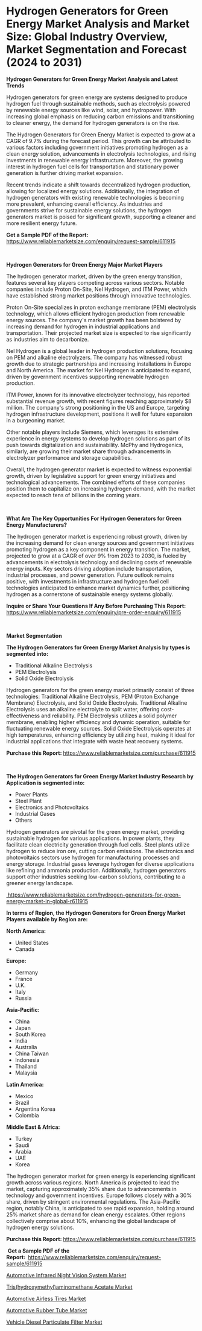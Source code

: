 <p><h1>Hydrogen Generators for Green Energy Market Analysis and Market Size: Global Industry Overview, Market Segmentation and Forecast (2024 to 2031)</h1></p><p><strong>Hydrogen Generators for Green Energy Market Analysis and Latest Trends</strong></p>
<p><p>Hydrogen generators for green energy are systems designed to produce hydrogen fuel through sustainable methods, such as electrolysis powered by renewable energy sources like wind, solar, and hydropower. With increasing global emphasis on reducing carbon emissions and transitioning to cleaner energy, the demand for hydrogen generators is on the rise.</p><p>The Hydrogen Generators for Green Energy Market is expected to grow at a CAGR of 9.7% during the forecast period. This growth can be attributed to various factors including government initiatives promoting hydrogen as a clean energy solution, advancements in electrolysis technologies, and rising investments in renewable energy infrastructure. Moreover, the growing interest in hydrogen fuel cells for transportation and stationary power generation is further driving market expansion.</p><p>Recent trends indicate a shift towards decentralized hydrogen production, allowing for localized energy solutions. Additionally, the integration of hydrogen generators with existing renewable technologies is becoming more prevalent, enhancing overall efficiency. As industries and governments strive for sustainable energy solutions, the hydrogen generators market is poised for significant growth, supporting a cleaner and more resilient energy future.</p></p>
<p><strong>Get a Sample PDF of the Report:&nbsp;</strong> <a href="https://www.reliablemarketsize.com/enquiry/request-sample/611915?utm_campaign=1133&utm_medium=2&utm_source=Github&utm_content=ia&utm_term=10122024&utm_id=hydrogen-generators-for-green-energy">https://www.reliablemarketsize.com/enquiry/request-sample/611915</a></p>
<p>&nbsp;</p>
<p><strong>Hydrogen Generators for Green Energy Major Market Players</strong></p>
<p><p>The hydrogen generator market, driven by the green energy transition, features several key players competing across various sectors. Notable companies include Proton On-Site, Nel Hydrogen, and ITM Power, which have established strong market positions through innovative technologies.</p><p>Proton On-Site specializes in proton exchange membrane (PEM) electrolysis technology, which allows efficient hydrogen production from renewable energy sources. The company's market growth has been bolstered by increasing demand for hydrogen in industrial applications and transportation. Their projected market size is expected to rise significantly as industries aim to decarbonize.</p><p>Nel Hydrogen is a global leader in hydrogen production solutions, focusing on PEM and alkaline electrolyzers. The company has witnessed robust growth due to strategic partnerships and increasing installations in Europe and North America. The market for Nel Hydrogen is anticipated to expand, driven by government incentives supporting renewable hydrogen production.</p><p>ITM Power, known for its innovative electrolyzer technology, has reported substantial revenue growth, with recent figures reaching approximately $8 million. The company's strong positioning in the US and Europe, targeting hydrogen infrastructure development, positions it well for future expansion in a burgeoning market.</p><p>Other notable players include Siemens, which leverages its extensive experience in energy systems to develop hydrogen solutions as part of its push towards digitalization and sustainability. McPhy and Hydrogenics, similarly, are growing their market share through advancements in electrolyzer performance and storage capabilities.</p><p>Overall, the hydrogen generator market is expected to witness exponential growth, driven by legislative support for green energy initiatives and technological advancements. The combined efforts of these companies position them to capitalize on increasing hydrogen demand, with the market expected to reach tens of billions in the coming years.</p></p>
<p>&nbsp;</p>
<p><strong>What Are The Key Opportunities For Hydrogen Generators for Green Energy Manufacturers?</strong></p>
<p><p>The hydrogen generator market is experiencing robust growth, driven by the increasing demand for clean energy sources and government initiatives promoting hydrogen as a key component in energy transition. The market, projected to grow at a CAGR of over 9% from 2023 to 2030, is fueled by advancements in electrolysis technology and declining costs of renewable energy inputs. Key sectors driving adoption include transportation, industrial processes, and power generation. Future outlook remains positive, with investments in infrastructure and hydrogen fuel cell technologies anticipated to enhance market dynamics further, positioning hydrogen as a cornerstone of sustainable energy systems globally.</p></p>
<p><strong>Inquire or Share Your Questions If Any Before Purchasing This Report:</strong> <a href="https://www.reliablemarketsize.com/enquiry/pre-order-enquiry/611915?utm_campaign=1133&utm_medium=2&utm_source=Github&utm_content=ia&utm_term=10122024&utm_id=hydrogen-generators-for-green-energy">https://www.reliablemarketsize.com/enquiry/pre-order-enquiry/611915</a></p>
<p>&nbsp;</p>
<p><strong>Market Segmentation</strong></p>
<p><strong>The Hydrogen Generators for Green Energy Market Analysis by types is segmented into:</strong></p>
<p><ul><li>Traditional Alkaline Electrolysis</li><li>PEM Electrolysis</li><li>Solid Oxide Electrolysis</li></ul></p>
<p><p>Hydrogen generators for the green energy market primarily consist of three technologies: Traditional Alkaline Electrolysis, PEM (Proton Exchange Membrane) Electrolysis, and Solid Oxide Electrolysis. Traditional Alkaline Electrolysis uses an alkaline electrolyte to split water, offering cost-effectiveness and reliability. PEM Electrolysis utilizes a solid polymer membrane, enabling higher efficiency and dynamic operation, suitable for fluctuating renewable energy sources. Solid Oxide Electrolysis operates at high temperatures, enhancing efficiency by utilizing heat, making it ideal for industrial applications that integrate with waste heat recovery systems.</p></p>
<p><strong>Purchase this Report:&nbsp;</strong><a href="https://www.reliablemarketsize.com/purchase/611915?utm_campaign=1133&utm_medium=2&utm_source=Github&utm_content=ia&utm_term=10122024&utm_id=hydrogen-generators-for-green-energy">https://www.reliablemarketsize.com/purchase/611915</a></p>
<p>&nbsp;</p>
<p><strong>The Hydrogen Generators for Green Energy Market Industry Research by Application is segmented into:</strong></p>
<p><ul><li>Power Plants</li><li>Steel Plant</li><li>Electronics and Photovoltaics</li><li>Industrial Gases</li><li>Others</li></ul></p>
<p><p>Hydrogen generators are pivotal for the green energy market, providing sustainable hydrogen for various applications. In power plants, they facilitate clean electricity generation through fuel cells. Steel plants utilize hydrogen to reduce iron ore, cutting carbon emissions. The electronics and photovoltaics sectors use hydrogen for manufacturing processes and energy storage. Industrial gases leverage hydrogen for diverse applications like refining and ammonia production. Additionally, hydrogen generators support other industries seeking low-carbon solutions, contributing to a greener energy landscape.</p></p>
<p><a href="https://www.reliablemarketsize.com/hydrogen-generators-for-green-energy-market-in-global-r611915?utm_campaign=1133&utm_medium=2&utm_source=Github&utm_content=ia&utm_term=10122024&utm_id=hydrogen-generators-for-green-energy">&nbsp;https://www.reliablemarketsize.com/hydrogen-generators-for-green-energy-market-in-global-r611915</a></p>
<p><strong>In terms of Region, the Hydrogen Generators for Green Energy Market Players available by Region are:</strong></p>
<p>
    <p> <strong> North America: </strong>
        <ul>
            <li>United States</li>
            <li>Canada</li>
        </ul>
        </p> 
    <p> <strong> Europe: </strong>
        <ul>
            <li>Germany</li>
            <li>France</li>
            <li>U.K.</li>
            <li>Italy</li>
            <li>Russia</li>
        </ul>
        </p> 
    <p> <strong> Asia-Pacific: </strong>
        <ul>
            <li>China</li>
            <li>Japan</li>
            <li>South Korea</li>
            <li>India</li>
            <li>Australia</li>
            <li>China Taiwan</li>
            <li>Indonesia</li>
            <li>Thailand</li>
            <li>Malaysia</li>
        </ul>
        </p> 
    <p> <strong> Latin America: </strong>
        <ul>
            <li>Mexico</li>
            <li>Brazil</li>
            <li>Argentina Korea</li>
            <li>Colombia</li>
        </ul>
        </p> 
    <p> <strong> Middle East & Africa: </strong>
        <ul>
            <li>Turkey</li>
            <li>Saudi</li>
            <li>Arabia</li>
            <li>UAE</li>
            <li>Korea</li>
        </ul>
    </p>
    </p>
<p><p>The hydrogen generator market for green energy is experiencing significant growth across various regions. North America is projected to lead the market, capturing approximately 35% share due to advancements in technology and government incentives. Europe follows closely with a 30% share, driven by stringent environmental regulations. The Asia-Pacific region, notably China, is anticipated to see rapid expansion, holding around 25% market share as demand for clean energy escalates. Other regions collectively comprise about 10%, enhancing the global landscape of hydrogen energy solutions.</p></p>
<p><strong>Purchase this Report: </strong><a href="https://www.reliablemarketsize.com/purchase/611915?utm_campaign=1133&utm_medium=2&utm_source=Github&utm_content=ia&utm_term=10122024&utm_id=hydrogen-generators-for-green-energy">https://www.reliablemarketsize.com/purchase/611915</a></p>
<p>&nbsp;<strong>Get a Sample PDF of the Report:&nbsp;&nbsp;</strong><a href="https://www.reliablemarketsize.com/enquiry/request-sample/611915?utm_campaign=1133&utm_medium=2&utm_source=Github&utm_content=ia&utm_term=10122024&utm_id=hydrogen-generators-for-green-energy">https://www.reliablemarketsize.com/enquiry/request-sample/611915</a></p>
<p><strong></strong></p>
<p><p><a href="https://www.linkedin.com/pulse/insightful-automotive-infrared-night-vision-system-market-report-fmhhf?utm_campaign=1133&utm_medium=2&utm_source=Github&utm_content=ia&utm_term=10122024&utm_id=hydrogen-generators-for-green-energy">Automotive Infrared Night Vision System Market</a></p><p><a href="https://www.linkedin.com/pulse/th-score-market-0ptye?utm_campaign=1133&utm_medium=2&utm_source=Github&utm_content=ia&utm_term=10122024&utm_id=hydrogen-generators-for-green-energy">Tris(hydroxymethyl)aminomethane Acetate Market</a></p><p><a href="https://www.linkedin.com/pulse/in-depth-analysis-global-automotive-airless-tires-market-size-opuce?utm_campaign=1133&utm_medium=2&utm_source=Github&utm_content=ia&utm_term=10122024&utm_id=hydrogen-generators-for-green-energy">Automotive Airless Tires Market</a></p><p><a href="https://www.linkedin.com/pulse/market-study-automotive-rubber-tube-size-dynamics-expected-growth-ji3pf?utm_campaign=1133&utm_medium=2&utm_source=Github&utm_content=ia&utm_term=10122024&utm_id=hydrogen-generators-for-green-energy">Automotive Rubber Tube Market</a></p><p><a href="https://www.linkedin.com/pulse/vehicle-diesel-particulate-filter-market-growth-challenges-urfqe?utm_campaign=1133&utm_medium=2&utm_source=Github&utm_content=ia&utm_term=10122024&utm_id=hydrogen-generators-for-green-energy">Vehicle Diesel Particulate Filter Market</a></p></p>